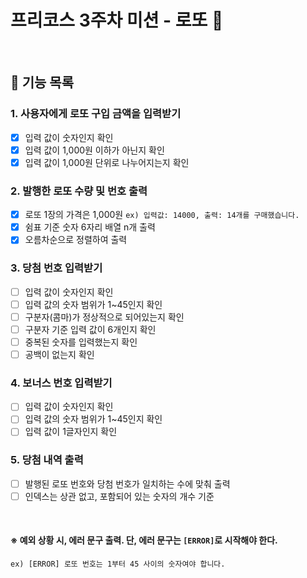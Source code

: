 # 프리코스 3주차 미션 - 로또 💸

<br/>

## 📃 기능 목록

### 1. 사용자에게 로또 구입 금액을 입력받기  

   * [x] 입력 값이 숫자인지 확인  
   * [x] 입력 값이 1,000원 이하가 아닌지 확인  
   * [x] 입력 값이 1,000원 단위로 나누어지는지 확인  

### 2. 발행한 로또 수량 및 번호 출력  

   * [x] 로또 1장의 가격은 1,000원 `ex) 입력값: 14000, 출력: 14개를 구매했습니다.`  
   * [x] 쉼표 기준 숫자 6자리 배열 n개 출력  
   * [x] 오름차순으로 정렬하여 출력  

### 3. 당첨 번호 입력받기  
  
   * [ ] 입력 값이 숫자인지 확인  
   * [ ] 입력 값의 숫자 범위가 1~45인지 확인  
   * [ ] 구분자(콤마)가 정상적으로 되어있는지 확인  
   * [ ] 구분자 기준 입력 값이 6개인지 확인  
   * [ ] 중복된 숫자를 입력했는지 확인  
   * [ ] 공백이 없는지 확인

### 4. 보너스 번호 입력받기  

   * [ ] 입력 값이 숫자인지 확인  
   * [ ] 입력 값의 숫자 범위가 1~45인지 확인  
   * [ ] 입력 값이 1글자인지 확인

### 5. 당첨 내역 출력  

   * [ ] 발행된 로또 번호와 당첨 번호가 일치하는 수에 맞춰 출력  
   * [ ] 인덱스는 상관 없고, 포함되어 있는 숫자의 개수 기준  

<br/>

#### ※ 예외 상황 시, 에러 문구 출력. 단, 에러 문구는 `[ERROR]`로 시작해야 한다.
`ex) [ERROR] 로또 번호는 1부터 45 사이의 숫자여야 합니다.`  
<br/>
